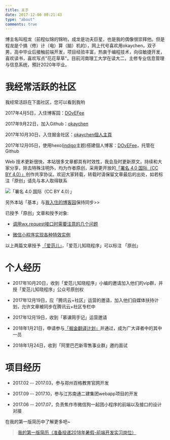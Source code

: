 ```yaml
---
title: 关于
date: 2017-12-06 00:21:43
type: "about"
comments: true
---
```


<i class="icon icon-book"></i> 博主名叫程龙（前程似锦的锦哟，成龙是功夫巨星，也是我的偶像很崇拜他。但是程龙是个搞（修）计（电）算（脑）机的），网上代号喜欢用okaychen，双子男，高中毕业后接触前端开发，项目经验丰富，热衷于编程技术，向往敏捷开发，喜欢读书，喜欢写点"花花草草"。目前河南理工大学在读大二，主修专业信息管理与信息系统，預計2020年毕业。

# 我经常活跃的社区

我经常活跃在下面社区，您可以看到我哟

2017年4月5日，入住博客园：[DOvEFee](https://www.cnblogs.com/okaychen)

2017年9月22日，加入Github：[okaychen](https://github.com/okaychen)

2017年10月30日，入住掘金社区：[okaychen個人主頁](https://juejin.im/user/59e3efdf6fb9a0451a756b78)

2017年12月05日，使用hexo([indigo](https://github.com/yscoder/hexo-theme-indigo)主题)搭建個人博客：[DOvEFee](http://www.chenqaq.com)，托管在Github

Web 技术更新很快，本站很多文章都具有时效性，我会及时更新原文，持续和大家分享，除去特殊注明外，均为作者原创，采用更开放的[「署名 4.0 国际（CC BY 4.0）」](https://creativecommons.org/licenses/by/4.0/deed.zh)创作共享协议。欢迎大家转载，转载时请保留文章最后的出处，如若标注「原创」请先与本人取得联系

![「署名 4.0 国际（CC BY 4.0）」](http://www.chenqaq.com/assets/images/cc-by.png)

<i class="icon icon-creative-commons"></i> 另外本站「基本」与[我入住的博客园](https://www.cnblogs.com/okaychen)保持同步>>

已授予「原创」文章和授予对象:

- [调用wx.request接口时需要注意的几个问题](https://www.cnblogs.com/okaychen/p/7655601.html)

- [微信小程序实现各种特效实例](https://www.cnblogs.com/okaychen/p/7616581.html)

<i class="icon icon-bookmark-o"></i> 以上两篇文章授予 [「爱范儿」](https://www.ifanr.com)，「爱范儿知晓程序」可以标注 「原创」


# 个人经历

- 2017年10月20日，收到「爱范儿知晓程序」小编的邀请加入他们的vip群，并授「爱范儿知晓程序」公众号原创权

- 2017年12月19日，应「腾讯云+社区」运营的邀请，加入他们自媒体扶持计划，允许文章被同步在腾讯云+社区专栏中

- 2017年12月19日，收到「慕课网手记」运营邀请

- 2018年1月21日，申请参与[「掘金翻译计划」](https://github.com/xitu/gold-miner)并通过，成为广大译者中的其中一员

- 2018年1月24日，收到「阿里巴巴新零售事业群」邀约面试

# 项目经历

- 2017.02 -- 2017.03，参与郑州百格教育官网开发

- 2017.09 -- 2017.10，参与江苏南通二建集团webapp项目的开发

- 2017.06 -- 2017.07，负责焦作市微信狗一起团小程序的前端以及接口的设计对接

<i class="icon icon-eye"></i> 在我的第一版简历中了解更多吧~

>[我的第一版简历（准备投递2018年暑假-前端开发实习岗位）](../../../../assets/resume/resume.html)

<!-- # 联系我

![微信](../../../../assets/images/wechat.png) -->

<!-- `我的大学`期望完成的目标
  - 最后的"毕业证"
  - 希望有机会成为一名技术编辑签约作者
  - 我的秋招的目标是阿里前端

#### 拿到"河南理工大学的毕业证"？
这一纸证书代表了我在`河南理工大学`的四年，我完成了所有的课程任务，包含的是我这奋斗的四年的回忆。未来的路我们无法预料，有一天，它成为了我的救命稻草，也说不定呢。有时候会因为学历问题而自卑，如果有可能的话，希望将来的我还有机会跟着赵老师深造。但是我既然选择了工作，十年后的今天我仍不会后悔。

我的大学选择的路，我不后悔。

#### 成为一名"签约"技术编辑作者？ -->


  